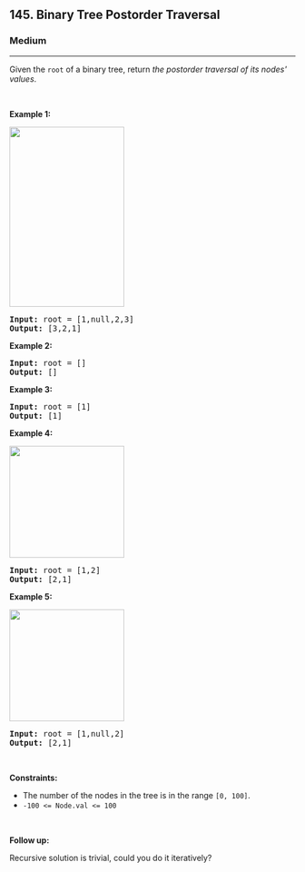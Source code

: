 <h2>145. Binary Tree Postorder Traversal</h2><h3>Medium</h3><hr><div><p>Given the <code>root</code> of a&nbsp;binary tree, return <em>the postorder traversal of its nodes' values</em>.</p>

<p>&nbsp;</p>
<p><strong>Example 1:</strong></p>
<img alt="" src="https://assets.leetcode.com/uploads/2020/08/28/pre1.jpg" style="width: 202px; height: 317px;">
<pre><strong>Input:</strong> root = [1,null,2,3]
<strong>Output:</strong> [3,2,1]
</pre>

<p><strong>Example 2:</strong></p>

<pre><strong>Input:</strong> root = []
<strong>Output:</strong> []
</pre>

<p><strong>Example 3:</strong></p>

<pre><strong>Input:</strong> root = [1]
<strong>Output:</strong> [1]
</pre>

<p><strong>Example 4:</strong></p>
<img alt="" src="https://assets.leetcode.com/uploads/2020/08/28/pre3.jpg" style="width: 202px; height: 197px;">
<pre><strong>Input:</strong> root = [1,2]
<strong>Output:</strong> [2,1]
</pre>

<p><strong>Example 5:</strong></p>
<img alt="" src="https://assets.leetcode.com/uploads/2020/08/28/pre2.jpg" style="width: 202px; height: 197px;">
<pre><strong>Input:</strong> root = [1,null,2]
<strong>Output:</strong> [2,1]
</pre>

<p>&nbsp;</p>
<p><strong>Constraints:</strong></p>

<ul>
	<li>The number of the nodes in the tree is in the range <code>[0, 100]</code>.</li>
	<li><code>-100 &lt;= Node.val &lt;= 100</code></li>
</ul>

<p>&nbsp;</p>

<p><strong>Follow up:</strong></p>

<p>Recursive solution is trivial, could you do it iteratively?</p>

<p>&nbsp;</p>
</div>